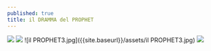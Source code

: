 ```yaml
---
published: true
title: il DRAMMA del PROPHET
---
```

![]({{site.baseurl}}/assets/il%20PROPHET1.jpg)
![]({{site.baseurl}}/assets/il%20PROPHET2.jpg)
![il PROPHET3.jpg]({{site.baseurl}}/assets/il PROPHET3.jpg)
![]({{site.baseurl}}/assets/il%20PROPHET3.jpg)
